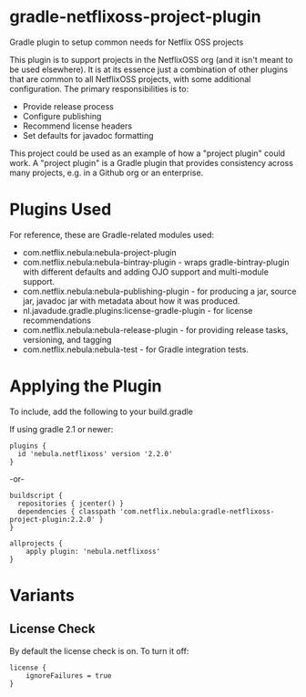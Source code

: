 gradle-netflixoss-project-plugin
================================

Gradle plugin to setup common needs for Netflix OSS projects

This plugin is to support projects in the NetflixOSS org (and it isn't meant to be used elsewhere). It is at its essence
just a combination of other plugins that are common to all NetflixOSS projects, with some additional configuration. The
primary responsibilities is to:

  * Provide release process
  * Configure publishing
  * Recommend license headers
  * Set defaults for javadoc formatting

This project could be used as an example of how a "project plugin" could work. A "project plugin" is a Gradle plugin that
provides consistency across many projects, e.g. in a Github org or an enterprise.

# Plugins Used

For reference, these are Gradle-related modules used:

  * com.netflix.nebula:nebula-project-plugin
  * com.netflix.nebula:nebula-bintray-plugin - wraps gradle-bintray-plugin with different defaults and adding OJO support and multi-module support.
  * com.netflix.nebula:nebula-publishing-plugin - for producing a jar, source jar, javadoc jar with metadata about how it was produced.
  * nl.javadude.gradle.plugins:license-gradle-plugin - for license recommendations
  * com.netflix.nebula:nebula-release-plugin - for providing release tasks, versioning, and tagging
  * com.netflix.nebula:nebula-test - for Gradle integration tests.

# Applying the Plugin

To include, add the following to your build.gradle

If using gradle 2.1 or newer:

    plugins {
      id 'nebula.netflixoss' version '2.2.0'
    }

-or-

    buildscript {
      repositories { jcenter() }
      dependencies { classpath 'com.netflix.nebula:gradle-netflixoss-project-plugin:2.2.0' }
    }

    allprojects {
        apply plugin: 'nebula.netflixoss'
    }

# Variants

## License Check

By default the license check is on. To turn it off:

    license {
        ignoreFailures = true
    }

